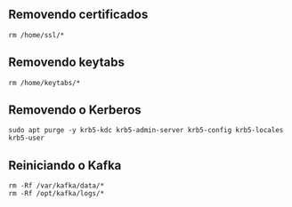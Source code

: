 ## Removendo certificados
```
rm /home/ssl/*
```
## Removendo keytabs
```
rm /home/keytabs/*
```

## Removendo o Kerberos
```
sudo apt purge -y krb5-kdc krb5-admin-server krb5-config krb5-locales krb5-user
```

## Reiniciando o Kafka
```
rm -Rf /var/kafka/data/*
rm -Rf /opt/kafka/logs/*
```
